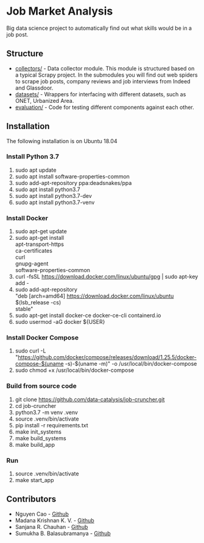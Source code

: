 # Job Market Analysis

Big data science project to automatically find out what skills would be in a job post.

Structure
----------
- [collectors/](collectors/) - Data collector module. This module is structured based on a typical Scrapy project. In the submodules you will find out web spiders to scrape job posts, company reviews and job interviews from Indeed and Glassdoor.
- [datasets/](skills_ml/datasets/) - Wrappers for interfacing with different datasets, such as ONET, Urbanized Area.
- [evaluation/](skills_ml/evaluation/) - Code for testing different components against each other.

## Installation
The following installation is on Ubuntu 18.04

### Install Python 3.7
1. sudo apt update
2. sudo apt install software-properties-common
3. sudo add-apt-repository ppa:deadsnakes/ppa
4. sudo apt install python3.7
5. sudo apt install python3.7-dev
6. sudo apt install python3.7-venv

### Install Docker
1. sudo apt-get update
2. sudo apt-get install \
    apt-transport-https \
    ca-certificates \
    curl \
    gnupg-agent \
    software-properties-common
2. curl -fsSL https://download.docker.com/linux/ubuntu/gpg | sudo apt-key add -
3. sudo add-apt-repository \
   "deb [arch=amd64] https://download.docker.com/linux/ubuntu \
   $(lsb_release -cs) \
   stable"
4. sudo apt-get install docker-ce docker-ce-cli containerd.io
5. sudo usermod -aG docker ${USER}

### Install Docker Compose
1. sudo curl -L "https://github.com/docker/compose/releases/download/1.25.5/docker-compose-$(uname -s)-$(uname -m)" -o /usr/local/bin/docker-compose
2. sudo chmod +x /usr/local/bin/docker-compose


### Build from source code
1. git clone https://github.com/data-catalysis/job-cruncher.git
2. cd job-cruncher
3. python3.7 -m venv .venv
4. source .venv/bin/activate
5. pip install -r requirements.txt
6. make init_systems
7. make build_systems
8. make build_app

### Run
1. source .venv/bin/activate
2. make start_app


Contributors
----------
- Nguyen Cao - [Github](https://github.com/data-catalysis)
- Madana Krishnan K. V. - [Github](https://github.com/MadanKrishnan97)
- Sanjana R. Chauhan - [Github](https://github.com/Sanjana12111994)
- Sumukha B. Balasubramanya - [Github](https://github.com/sumukhab)
